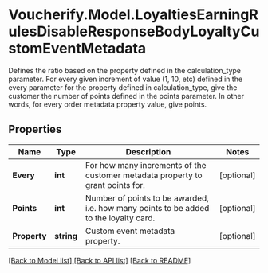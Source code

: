 # Voucherify.Model.LoyaltiesEarningRulesDisableResponseBodyLoyaltyCustomEventMetadata
Defines the ratio based on the property defined in the calculation_type parameter. For every given increment of value (1, 10, etc) defined in the every parameter for the property defined in calculation_type, give the customer the number of points defined in the points parameter. In other words, for every order metadata property value, give points.

## Properties

Name | Type | Description | Notes
------------ | ------------- | ------------- | -------------
**Every** | **int** | For how many increments of the customer metadata property to grant points for. | [optional] 
**Points** | **int** | Number of points to be awarded, i.e. how many points to be added to the loyalty card. | [optional] 
**Property** | **string** |  Custom event metadata property. | [optional] 

[[Back to Model list]](../../README.md#documentation-for-models) [[Back to API list]](../../README.md#documentation-for-api-endpoints) [[Back to README]](../../README.md)


